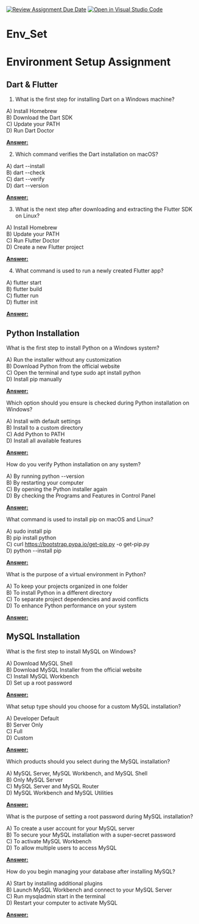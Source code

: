 [![Review Assignment Due Date](https://classroom.github.com/assets/deadline-readme-button-22041afd0340ce965d47ae6ef1cefeee28c7c493a6346c4f15d667ab976d596c.svg)](https://classroom.github.com/a/vnsr1XuU)
[![Open in Visual Studio Code](https://classroom.github.com/assets/open-in-vscode-2e0aaae1b6195c2367325f4f02e2d04e9abb55f0b24a779b69b11b9e10269abc.svg)](https://classroom.github.com/online_ide?assignment_repo_id=15639303&assignment_repo_type=AssignmentRepo)
# Env_Set

# Environment Setup Assignment

## Dart & Flutter

1. What is the first step for installing Dart on a Windows machine?

A) Install Homebrew\
B) Download the Dart SDK\
C) Update your PATH\
D) Run Dart Doctor

<ins>**Answer:**</ins>

2. Which command verifies the Dart installation on macOS?

A) dart --install\
B) dart --check\
C) dart --verify\
D) dart --version

<ins>**Answer:**</ins>

3. What is the next step after downloading and extracting the Flutter SDK on Linux?

A) Install Homebrew\
B) Update your PATH\
C) Run Flutter Doctor\
D) Create a new Flutter project

<ins>**Answer:**</ins>

4. What command is used to run a newly created Flutter app?

A) flutter start\
B) flutter build\
C) flutter run\
D) flutter init

<ins>**Answer:**</ins>


## Python Installation

What is the first step to install Python on a Windows system?

A) Run the installer without any customization\
B) Download Python from the official website\
C) Open the terminal and type sudo apt install python\
D) Install pip manually

<ins>**Answer:**</ins>

Which option should you ensure is checked during Python installation on Windows?

A) Install with default settings\
B) Install to a custom directory\
C) Add Python to PATH\
D) Install all available features

<ins>**Answer:**</ins>

How do you verify Python installation on any system?

A) By running python --version\
B) By restarting your computer\
C) By opening the Python installer again\
D) By checking the Programs and Features in Control Panel

<ins>**Answer:**</ins>

What command is used to install pip on macOS and Linux?

A) sudo install pip\
B) pip install python\
C) curl https://bootstrap.pypa.io/get-pip.py -o get-pip.py\
D) python --install pip

<ins>**Answer:**</ins>

What is the purpose of a virtual environment in Python?

A) To keep your projects organized in one folder\
B) To install Python in a different directory\
C) To separate project dependencies and avoid conflicts\
D) To enhance Python performance on your system

<ins>**Answer:**</ins>

## MySQL Installation

What is the first step to install MySQL on Windows?

A) Download MySQL Shell\
B) Download MySQL Installer from the official website\
C) Install MySQL Workbench\
D) Set up a root password

<ins>**Answer:**</ins>

What setup type should you choose for a custom MySQL installation?

A) Developer Default\
B) Server Only\
C) Full\
D) Custom

<ins>**Answer:**</ins>

Which products should you select during the MySQL installation?

A) MySQL Server, MySQL Workbench, and MySQL Shell\
B) Only MySQL Server\
C) MySQL Server and MySQL Router\
D) MySQL Workbench and MySQL Utilities

<ins>**Answer:**</ins>

What is the purpose of setting a root password during MySQL installation?

A) To create a user account for your MySQL server\
B) To secure your MySQL installation with a super-secret password\
C) To activate MySQL Workbench\
D) To allow multiple users to access MySQL

<ins>**Answer:**</ins>

How do you begin managing your database after installing MySQL?

A) Start by installing additional plugins\
B) Launch MySQL Workbench and connect to your MySQL Server\
C) Run mysqladmin start in the terminal\
D) Restart your computer to activate MySQL

<ins>**Answer:**</ins>
